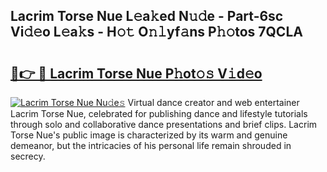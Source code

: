 ## Lacrim Torse Nue L𝚎a𝚔ed N𝚞𝚍e - Part-6sc Vi𝚍𝚎o L𝚎a𝚔s - H𝚘𝚝 O𝚗𝚕yf𝚊ns P𝚑𝚘tos 7QCLA

# <h2><a href="http://kf8v9w.oniu.top/?m=Lacrim+Torse+Nue">🔗👉 🔴 Lacrim Torse Nue P𝚑ot𝚘𝚜 V𝚒d𝚎o</a></h2>

[![Lacrim Torse Nue Nu𝚍e𝚜](https://i.imgur.com/0qMVB7G.gif)](http://kf8v9w.oniu.top/?m=Lacrim+Torse+Nue)
Virtual dance creator and web entertainer Lacrim Torse Nue, celebrated for publishing dance and lifestyle tutorials through solo and collaborative dance presentations and brief clips. Lacrim Torse Nue's public image is characterized by its warm and genuine demeanor, but the intricacies of his personal life remain shrouded in secrecy.  
